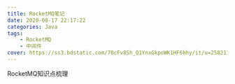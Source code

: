 ```yaml
---
title: RocketMQ笔记
date: 2020-08-17 22:17:22
categories: Java
tags:
	- RocketMQ
	- 中间件
cover: https://ss3.bdstatic.com/70cFv8Sh_Q1YnxGkpoWK1HF6hhy/it/u=2582113194,968310573&fm=26&gp=0.jpg
---
```


RocketMQ知识点梳理